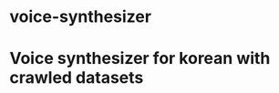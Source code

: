 # voice-synthesizer
Voice synthesizer for korean with crawled datasets
==================================================
